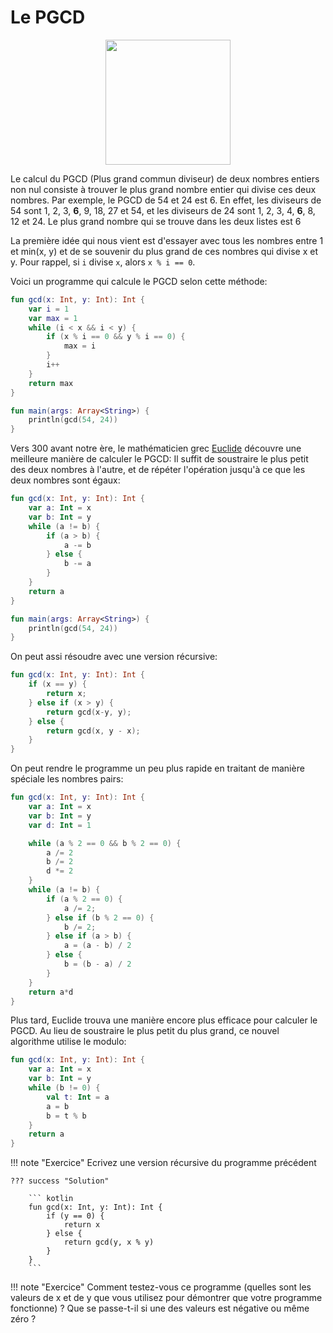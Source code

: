# Le PGCD

<center>
<img src="../images/euclid.jpg" width="200">
</center>

Le calcul du PGCD (Plus grand commun diviseur) de deux nombres entiers non nul consiste à trouver le plus grand nombre entier qui divise ces deux nombres. Par exemple, le PGCD de 54 et 24 est 6. En effet, les diviseurs de 54 sont 1, 2, 3, **6**, 9, 18, 27 et 54, et les diviseurs de 24 sont 1, 2, 3, 4, **6**, 8, 12 et 24. Le plus grand nombre qui se trouve dans les deux listes est 6

La première idée qui nous vient est d'essayer avec tous les nombres entre 1 et min(x, y) et de se souvenir du plus grand de ces nombres qui divise x et y. Pour rappel, si `i` divise `x`, alors `x % i == 0`.

Voici un programme qui calcule le PGCD selon cette méthode:

``` kotlin
fun gcd(x: Int, y: Int): Int {
    var i = 1
    var max = 1
    while (i < x && i < y) {
        if (x % i == 0 && y % i == 0) {
            max = i
        }
        i++
    }
    return max
}

fun main(args: Array<String>) {
    println(gcd(54, 24))
}
```

Vers 300 avant notre ère, le mathématicien grec [Euclide](https://fr.wikipedia.org/wiki/Euclide) découvre une meilleure manière de calculer le PGCD: Il suffit de soustraire le plus petit des deux nombres à l'autre, et de répéter l'opération jusqu'à ce que les deux nombres sont égaux:

``` kotlin
fun gcd(x: Int, y: Int): Int {
    var a: Int = x
    var b: Int = y
    while (a != b) {
        if (a > b) {
            a -= b
        } else {
            b -= a
        }
    }
    return a
}

fun main(args: Array<String>) {
    println(gcd(54, 24))
}
```

On peut assi résoudre avec une version récursive:

```kotlin
fun gcd(x: Int, y: Int): Int {
    if (x == y) {
        return x;
    } else if (x > y) {
        return gcd(x-y, y);
    } else {
        return gcd(x, y - x);
    }
}
```

On peut rendre le programme un peu plus rapide en traitant de manière spéciale les nombres pairs:

``` kotlin
fun gcd(x: Int, y: Int): Int {
    var a: Int = x
    var b: Int = y
    var d: Int = 1

    while (a % 2 == 0 && b % 2 == 0) {
        a /= 2
        b /= 2
        d *= 2
    }
    while (a != b) {
        if (a % 2 == 0) {
            a /= 2;
        } else if (b % 2 == 0) {
            b /= 2;
        } else if (a > b) {
            a = (a - b) / 2
        } else {
            b = (b - a) / 2
        }
    }
    return a*d
}
```

Plus tard, Euclide trouva une manière encore plus efficace pour calculer le PGCD. Au lieu de soustraire le plus petit du plus grand, ce nouvel algorithme utilise le modulo:

``` kotlin
fun gcd(x: Int, y: Int): Int {
    var a: Int = x
    var b: Int = y
    while (b != 0) {
        val t: Int = a
        a = b
        b = t % b
    }
    return a
}
```
!!! note "Exercice"
    Ecrivez une version récursive du programme précédent

    ??? success "Solution"

        ``` kotlin
        fun gcd(x: Int, y: Int): Int {
            if (y == 0) {
                return x
            } else {
                return gcd(y, x % y)
            }
        }
        ```
!!! note "Exercice"
    Comment testez-vous ce programme (quelles sont les valeurs de x et de y que vous utilisez pour démontrer que votre programme fonctionne) ? Que se passe-t-il si une des valeurs est négative ou même zéro ?